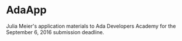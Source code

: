 # AdaApp
Julia Meier's application materials to Ada Developers Academy for the September 6, 2016 submission deadline.
